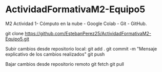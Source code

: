 # ActividadFormativaM2-Equipo5
M2 Actividad 1- Cómputo en la nube - Google Colab - Git - GitHub.


git clone https://github.com/EstebanPerez25/ActividadFormativaM2-Equipo5.git

Subir cambios desde repositorio local:
git add .
git commit -m "Mensaje explicativo de los cambios realizados"
git push

Bajar cambios desde repositorio remoto
git fetch
git pull
